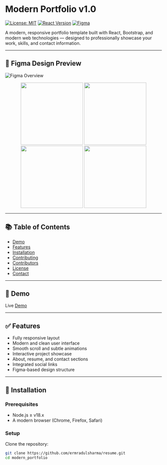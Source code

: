 # Modern Portfolio v1.0

[![License: MIT](https://img.shields.io/badge/license-MIT-blue.svg)](https://opensource.org/licenses/MIT)
[![React Version](https://img.shields.io/badge/React-19.1.0-blue.svg)](https://reactjs.org/)
[![Figma](https://img.shields.io/badge/Figma-Design-blue?logo=figma)](https://www.figma.com/)

A modern, responsive portfolio template built with React, Bootstrap, and modern web technologies — designed to professionally showcase your work, skills, and contact information.

---

## 📐 Figma Design Preview

![Figma Overview](https://github.com/user-attachments/assets/f873090b-7475-4687-8f82-34c9d05e4527)

<div align="center">
  <img src="https://github.com/user-attachments/assets/b633a5fc-840a-4aba-ab53-05f7559542ba" width="200" />
  <img src="https://github.com/user-attachments/assets/e13fd02c-4ccd-443f-b2db-66218416ed87" width="200" />
  <img src="https://github.com/user-attachments/assets/6fdec2e1-d1d5-4a52-87d4-68ae6deb5e73" width="200" />
  <img src="https://github.com/user-attachments/assets/28247f27-f437-445f-a5b2-f70e574d407a" width="200" />
</div>

---

## 📚 Table of Contents

- [Demo](https://mradulsharma.vercel.app/)
- [Features](#features)
- [Installation](#installation)
- [Contributing](#contributing)
- [Contributors](#contributors)
- [License](#license)
- [Contact](#contact)

---

## 🚀 Demo

Live [Demo](https://mradulsharma.vercel.app/)

---

## ✅ Features

- Fully responsive layout
- Modern and clean user interface
- Smooth scroll and subtle animations
- Interactive project showcase
- About, resume, and contact sections
- Integrated social links
- Figma-based design structure

---

## 🧩 Installation

### Prerequisites

- Node.js ≥ v18.x
- A modern browser (Chrome, Firefox, Safari)

### Setup

Clone the repository:

```bash
git clone https://github.com/ermradulsharma/resume.git
cd modern_portfolio
